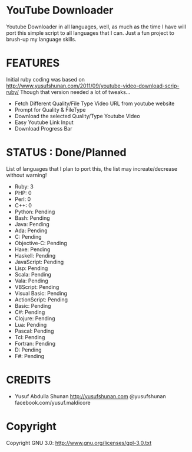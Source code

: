 YouTube Downloader
====================
Youtube Downloader in all languages, well, as much as the time I have will port this simple script to all languages that I can. 
Just a fun project to brush-up my language skills.

FEATURES
=========
Initial ruby coding was based on http://www.yusufshunan.com/2011/09/youtube-video-download-scrip-ruby/
Though that version needed a lot of tweaks...

* Fetch Different Quality/File Type Video URL from youtube website
* Prompt for Quality & FileType
* Download the selected Quality/Type Youtube Video
* Easy Youtube Link Input
* Download Progress Bar

STATUS : Done/Planned
=======================
List of languages that I plan to port this, the list may increate/decrease without warning!

- Ruby: 3
- PHP: 0
- Perl: 0
- C++: 0
- Python: Pending
- Bash: Pending
- Java: Pending
- Ada: Pending
- C: Pending
- Objective-C: Pending
- Haxe: Pending
- Haskell: Pending
- JavaScript: Pending
- Lisp: Pending
- Scala: Pending
- Vala: Pending
- VBScript: Pending
- Visual Basic: Pending
- ActionScript: Pending
- Basic: Pending
- C#: Pending
- Clojure: Pending
- Lua: Pending
- Pascal: Pending
- Tcl: Pending
- Fortran: Pending
- D: Pending
- F#: Pending


CREDITS
=========
- Yusuf Abdulla Shunan http://yusufshunan.com @yusufshunan facebook.com/yusuf.maldicore

Copyright
===========
Copyright GNU 3.0: http://www.gnu.org/licenses/gpl-3.0.txt